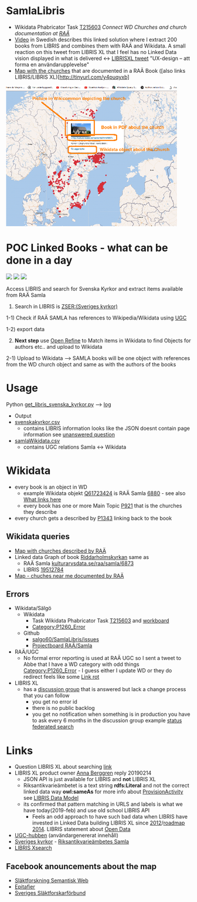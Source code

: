 # SamlaLibris
* Wikidata Phabricator Task [T215603](https://phabricator.wikimedia.org/T215603) *Connect WD Churches and church documentation at [RAÄ](http://samla.raa.se/xmlui/handle/raa/7)*
* [Video](https://www.youtube.com/watch?v=6szCrwKdji0) in Swedish describes this linked solution where I extract 200 books from LIBRIS and combines them with RAÄ and Wikidata. A small reaction on this tweet from LIBRIS XL that I feel has no Linked Data vision displayed in what is delivered <-> [LIBRISXL tweet](https://twitter.com/LibrisNytt/status/1096353627097255936) "UX-design – att forma en användarupplevelse"
* [Map with the churches](https://goo.gl/Ftkd3F) that are documented in a RAÄ Book ([also links LIBRIS/LIBRIS XL)[http://tinyurl.com/y4puqyxb]

![Wikidata search](https://github.com/salgo60/SamlaLibris/blob/master/www/SamlaLIBRIS_small.png)


# POC Linked Books - what can be done in a day
<img src="http://yuml.me/diagram/scruffy/class/[LIBRIS Svenska kyrkor]++book-1..&gt;[RAÄ Samla]++book-1..&gt;[RAÄ Samla]"/>
<img src="http://yuml.me/diagram/scruffy/class/[UGC]-..&gt;book[RAÄ Samla]"/>
<img src="http://yuml.me/diagram/scruffy/class/[UGC]-..&gt;Churches[Wikidata]"/>

Access LIBRIS and search for Svenska Kyrkor and extract items available from RAÄ Samla

 1) Search in LIBRIS is [ZSER:(Sveriges kyrkor)](http://libris.kb.se/xsearch?query=ZSER:(Sveriges%20kyrkor)&format=json&n=200)

 1-1) Check if RAÄ SAMLA has references to Wikipedia/Wikidata using [UGC](https://www.raa.se/hitta-information/k-samsok/anvandargenererat-innehall-ugc-hubben/)

 1-2) export data

 2) **Next step** use [Open Refine](https://www.wikidata.org/wiki/Wikidata:Tools/OpenRefine) to Match items in Wikidata to find Objects for authors etc.. and upload to Wikidata

 2-1) Upload to Wikidata --> SAMLA books will be one object with references from the WD church object and same as with the authors of the books

# Usage
Python [get_libris_svenska_kyrkor.py](https://github.com/salgo60/SamlaLibris/blob/master/get_libris_svenska_kyrkor.py) --> [log](https://github.com/salgo60/SamlaLibris/tree/master/log)
* Output
 * [svenskakyrkor.csv](https://github.com/salgo60/SamlaLibris/blob/master/svenskakyrkor.csv)
   * contains LIBRIS information looks like the JSON doesnt contain page information see [unanswered question](https://kundo.se/org/librisxl/d/soka-fram-alla-kopplade-till-samlaraa-i-libris-xl/#c3195511)
 * [samlaWikidata.csv](https://github.com/salgo60/SamlaLibris/blob/master/samlaWikidata.csv)
   * contains UGC relations Samla <-> Wikidata

# Wikidata
* every book is an object in WD 
  * example Wikidata objekt [Q61723424](https://www.wikidata.org/wiki/Q61723424) is RAÄ Samla [6880](http://samla.raa.se/xmlui/handle/raa/6880) - see also [What links here](https://www.wikidata.org/wiki/Special:WhatLinksHere/Q61723424)
  * every book has one or more Main Topic [P921](https://www.wikidata.org/wiki/Property_talk:P921) that is the churches they describe
* every church gets a described by [P1343](https://www.wikidata.org/wiki/Property_talk:P1343) linking back to the book
## Wikidata queries
* [Map with churches described by RAÄ](https://goo.gl/UYCMXB)
* Linked data Graph of book [Riddarholmskyrkan](http://tinyurl.com/yyeoszcw) same as 
  * RAÄ Samla [kulturarvsdata.se/raa/samla/6873](http://kulturarvsdata.se/raa/samla/html/6873)
  * LIBRIS [19512784](http://libris.kb.se/bib/19512784)
* [Map - chuches near me documented by RAÄ](https://goo.gl/S62aAy)
## Errors
* Wikidata/Sälgö
  * Wikidata 
    * Task Wikidata Phabricator Task [T215603](https://phabricator.wikimedia.org/T215603) and [workboard](https://phabricator.wikimedia.org/tag/wmse-riksarkivet-tora/)
    * [Category:P1260_Error](https://www.wikidata.org/wiki/Category:P1260_Error)
  * Github
    * [salgo60/SamlaLibris/issues](https://github.com/salgo60/SamlaLibris/issues)
    * [Projectboard RAÄ/Samla](https://github.com/salgo60/SamlaLibris/projects/1)
* RAÄ/UGC
   * No formal error reporting is used at RAÄ UGC so I sent a tweet to Abbe that I have a WD category with odd things [Category:P1260_Error](https://www.wikidata.org/wiki/Category:P1260_Error) - I guess either I update WD or they do redirect feels like some [Link rot](https://en.wikipedia.org/wiki/Link_rot)
* LIBRIS XL 
  * has a [discussion group](https://kundo.se/org/librisxl/posts/) that is answered but lack a change process that you can follow
    * you get no error id
    * there is no public backlog
    * you get no notification when something is in production you have to ask every 6 months in the discussion group example [status federated search](https://kundo.se/org/librisxl/d/federated-sparql-fragor-hur-gor-man-och-vad-behovs/#c3199001)
# Links

* Question LIBRIS XL about searching [link](https://kundo.se/org/librisxl/d/soka-fram-alla-kopplade-till-samlaraa-i-libris-xl/)
 * LIBRIS XL product owner [Anna Berggren](https://www.youtube.com/watch?v=N26nglSxhDk) reply 20190214
    * JSON API is just available for LIBRIS and **not** LIBRIS XL
    * Riksantikvarieämbetet is a text string **rdfs:Literal** and not the correct linked data way **owl:sameAs** for more info about [ProvisionActivity](http://id.loc.gov/ontologies/bibframe.html#p_provisionActivityStatement) see [LIBRIS Data Model](https://libris.kb.se/wk2q9mn3z0g096kd)
    * its confirmed that pattern matching in URLS and labels is what we have today(2019-feb) and use old school LIBRIS API
      * Feels an odd approach to have such bad data when LIBRIS have invested in Linked Data building LIBRIS XL since [2012](https://librisbloggen.kb.se/2014/05/28/ny-katalog-nytt-format-pionjararbetet-med-libris-xl/)/[roadmap 2014](https://librisbloggen.kb.se/2014/06/08/uppdaterad-libris-roadmap-juni/). LIBRIS statement about [Open Data](http://kb.se/libris/Om-Libris/Introduktion-till-nya-Libris-och-XL/Lankade-data-och-arbetet-framat/)
* [UGC-hubben](https://www.raa.se/hitta-information/k-samsok/anvandargenererat-innehall-ugc-hubben/) (användargenererat innehåll)
* [Sveriges kyrkor](http://samla.raa.se/xmlui/handle/raa/7) - [Riksantikvarieämbetes Samla](https://www.raa.se/hitta-information/publikationer/om-samla/)
* [LIBRIS Xsearch](http://librishelp.libris.kb.se/help/xsearch_swe.jsp?open=tech)
## Facebook anouncements about the map
* [Släktforskning Semantisk Web](https://www.facebook.com/groups/345973895882090/permalink/552177558595055/)
* [Epitafier](https://www.facebook.com/groups/448439408603556/permalink/2096873797093434/)
* [Sveriges Släktforskarförbund](https://www.facebook.com/sverigesslaktforskarforbund/posts/1255156874623091?comment_id=1255734687898643)
